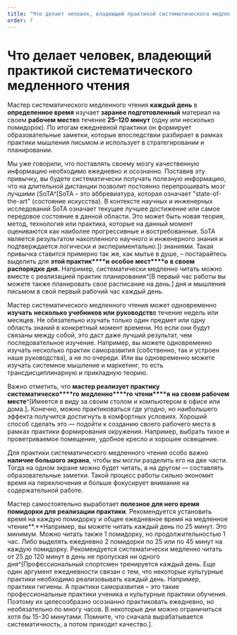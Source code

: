 ```yaml
---
title: "Что делает человек, владеющий практикой систематического медленного чтения"
order: 7
---
```


# Что делает человек, владеющий практикой систематического медленного чтения

Мастер систематического медленного чтения **каждый день** в **определенное время** изучает **заранее подготовленный** материал на своем **рабочем месте**в течение **25–120 минут** (одну или несколько помидорок). По итогам ежедневной практики он формирует образовательные заметки, которые впоследствии разбирает в рамках практики мышления письмом и использует в стратегировании и планировании.

Мы уже говорили, что поставлять своему мозгу качественную информацию необходимо ежедневно и осознанно. Поставив эту привычку, вы будете систематически получать полезную информацию, что на длительной дистанции позволит постоянно перепрошивать мозг лучшими (SoTA^[SoTA – это аббревиатура, которая означает "state-of-the-art" (состояние искусства). В контексте научных и инженерных исследований SoTA означает текущее лучшее достижение или самое передовое состояние в данной области. Это может быть новая теория, метод, технология или практика, которые на данный момент оцениваются как наиболее прогрессивные и востребованные. SoTA является результатом накопленного научного и инженерного знания и подтверждается логически и экспериментально.]) знаниями. Такая привычка ставится примерно так же, как мытье в душе, – постарайтесь выделить для **этой практик****и** **особое мест****о** **в своем распорядке дня.** Например, систематически медленно читать можно вместе с реализацией практик планирования^[В первый час работы вы можете также планировать свое расписание на день.] дня и мышления письмом в свой первый рабочий час каждый день.

Мастер систематического медленного чтения может одновременно **изучать** **несколько учебников или** **руководств**в течение недель или месяцев. Не обязательно изучать только один предмет или одну область знаний в конкретный момент времени. Но если они будут связаны между собой, это даст даже лучший результат, чем последовательное изучение. Например, вы можете одновременно изучать несколько практик саморазвития (собственно, так и устроен наше руководства), а не по очереди. Или вы одновременно можете изучать системное мышление и маркетинг, то есть трансдисциплинарную и прикладную теорию.

Важно отметить, что **мастер реализует практику систематическо****го** **медленно****го** **чтени****я** **на своем рабочем месте**^[Имеется в виду за своим столом и компьютером в офисе или дома.]**.** Конечно, можно практиковаться где угодно, но наибольшего эффекта получится достигнуть в комфортных условиях. Хороший способ сделать это — подойти к созданию своего рабочего места в рамках практики формирования окружения. Например, выбрать тихое и проветриваемое помещение, удобное кресло и хорошее освещение.

Для практики систематического медленного чтения особо важно **наличие большого экрана**, чтобы вы могли разделить его на две части. Тогда на одном экране можно будет читать, а на другом — составлять образовательные заметки. Такой процесс работы сильно экономит время на переключения и больше фокусирует внимание на содержательной работе.

Мастер самостоятельно выработает **полезное для него время** **помидорки для** **реализации практики**. Рекомендуется установить время на каждую помидорку и общее ежедневное время на медленное чтение**.**Например, вы можете читать каждый день по 25 минут. Это минимум. Можно читать также 1 помидорку, но продолжительностью 1 час. Либо выделять ежедневно 2 помидорки по 25 или по 45 минут на каждую помидорку. Рекомендуется систематически медленно читать от 25 до 120 минут в день не пропуская ни одного дня^[Профессиональный спортсмен тренируется каждый день. Еще один аргумент ежедневности связан с тем, что некоторые культурные практики необходимо реализовывать каждый день. Например, практики гигиены. А практики саморазвития – это такие профессиональные практики ученика и культурные практики обучения. Поэтому их целесообразно осознанно практиковать ежедневно, но необязательно по многу часов. В некоторые дни можно ограничиться хотя бы 15-30 минутами. Помните, что сначала вырабатывается систематичность, а потом приходит качество.].